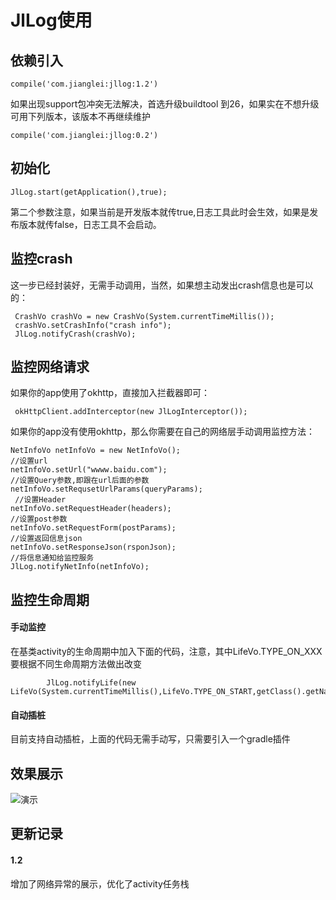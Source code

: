 # JlLog使用
## 依赖引入
```
compile('com.jianglei:jllog:1.2')
```
如果出现support包冲突无法解决，首选升级buildtool 到26，如果实在不想升级可用下列版本，该版本不再继续维护
```
compile('com.jianglei:jllog:0.2')
```

## 初始化
```
JlLog.start(getApplication(),true);
```
第二个参数注意，如果当前是开发版本就传true,日志工具此时会生效，如果是发布版本就传false，日志工具不会启动。
## 监控crash
这一步已经封装好，无需手动调用，当然，如果想主动发出crash信息也是可以的：
```
 CrashVo crashVo = new CrashVo(System.currentTimeMillis());
 crashVo.setCrashInfo("crash info");
 JlLog.notifyCrash(crashVo);
```
## 监控网络请求
如果你的app使用了okhttp，直接加入拦截器即可：
```
 okHttpClient.addInterceptor(new JlLogInterceptor());
```
如果你的app没有使用okhttp，那么你需要在自己的网络层手动调用监控方法：
```
NetInfoVo netInfoVo = new NetInfoVo();
//设置url
netInfoVo.setUrl("wwww.baidu.com");
//设置Query参数,即跟在url后面的参数
netInfoVo.setRequsetUrlParams(queryParams);
 //设置Header
netInfoVo.setRequestHeader(headers);
//设置post参数
netInfoVo.setRequestForm(postParams);
//设置返回信息json
netInfoVo.setResponseJson(rsponJson);
//将信息通知给监控服务
JlLog.notifyNetInfo(netInfoVo);
```
## 监控生命周期
#### 手动监控
在基类activity的生命周期中加入下面的代码，注意，其中LifeVo.TYPE_ON_XXX要根据不同生命周期方法做出改变
```
        JlLog.notifyLife(new LifeVo(System.currentTimeMillis(),LifeVo.TYPE_ON_START,getClass().getName()));

```
#### 自动插桩
目前支持自动插桩，上面的代码无需手动写，只需要引入一个gradle插件
## 效果展示
![演示](http://7xpxx3.com1.z0.glb.clouddn.com/gif/blog/jllog.gif)

## 更新记录

#### 1.2
增加了网络异常的展示，优化了activity任务栈


